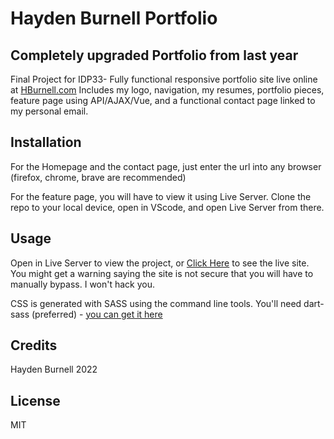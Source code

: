 # Hayden Burnell Portfolio
## Completely upgraded Portfolio from last year

Final Project for IDP33- Fully functional responsive portfolio site live online at [HBurnell.com](https://hburnell.com)
Includes my logo, navigation, my resumes, portfolio pieces, feature page using API/AJAX/Vue, and a functional contact page linked to my personal email.

## Installation
For the Homepage and the contact page, just enter the url into any browser (firefox, chrome, brave are recommended)

For the feature page, you will have to view it using Live Server. Clone the repo to your local device, open in VScode, and open Live Server from there.

## Usage
Open in Live Server to view the project, or [Click Here](https://hburnell.com) to see the live site. You might get a warning saying the site is not secure that you will have to manually bypass. I won't hack you.

CSS is generated with SASS using the command line tools. You'll need dart-sass (preferred) - [you can get it here](https://sass-lang.com/install)

## Credits
Hayden Burnell 2022

## License
MIT
